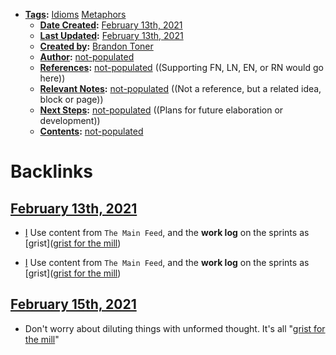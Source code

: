 - **[Tags](<Tags.md>):** [Idioms](<Idioms.md>) [Metaphors](<Metaphors.md>)
    - **[Date Created](<Date Created.md>):** [February 13th, 2021](<February 13th, 2021.md>)
    - **[Last Updated](<Last Updated.md>):** [February 13th, 2021](<February 13th, 2021.md>)
    - **[Created by](<Created by.md>):** [Brandon Toner](<Brandon Toner.md>)
    - **[Author](<Author.md>):** [not-populated](<not-populated.md>)
    - **[References](<References.md>):** [not-populated](<not-populated.md>) ((Supporting FN, LN, EN, or RN would go here))
    - **[Relevant Notes](<Relevant Notes.md>):** [not-populated](<not-populated.md>) ((Not a reference, but a related idea, block or page))
    - **[Next Steps](<Next Steps.md>):** [not-populated](<not-populated.md>) ((Plans for future elaboration or development))
    - **[Contents](<Contents.md>):** [not-populated](<not-populated.md>)

# Backlinks
## [February 13th, 2021](<February 13th, 2021.md>)
- [I](<I.md>) Use content from `The Main Feed`, and the **work log** on the sprints as [grist]([grist for the mill](<grist for the mill.md>))

- [I](<I.md>) Use content from `The Main Feed`, and the **work log** on the sprints as [grist]([grist for the mill](<grist for the mill.md>))

## [February 15th, 2021](<February 15th, 2021.md>)
- Don't worry about diluting things with unformed thought. It's all "[grist for the mill](<grist for the mill.md>)"

